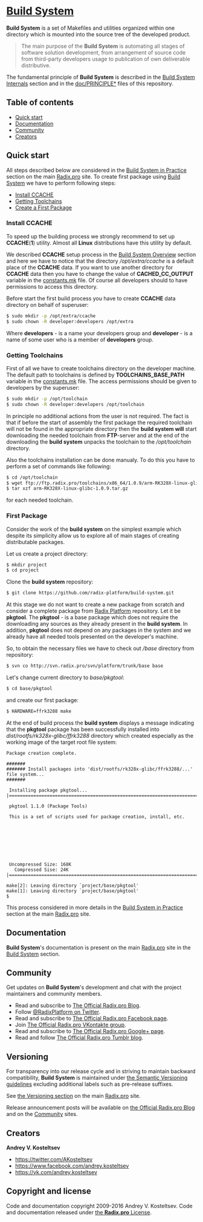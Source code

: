 
# [Build System](https://radix.pro/build-system/)

**Build System** is a set of Makefiles and utilities organized within one directory which is mounted
into the source tree of the developed product.

> The main purpose of the **Build System** is automating all stages of software solution development,
> from arrangement of source code from third-party developers usage to publication of own deliverable
> distributive.

The fundamental principle of **Build System** is described in the
[Build System Internals](https://radix.pro/build-system/internals/#fundamental_principle) section and
in the [doc/PRINCIPLE*](doc/PRINCIPLE.md) files of this repository.


## Table of contents

* [Quick start](#user-content-quick-start)
* [Documentation](#user-content-documentation)
* [Community](#user-content-community)
* [Creators](#user-content-creators)


## Quick start

All steps described below are considered in the [Build System in Practice](https://radix.pro/build-system/practice/)
section on the main [Radix.pro](https://radix.pro) site. To create first package using
[Build System](https://radix.pro/build-system/) we have to perform following steps:

* [Install CCACHE](#user-content-install-ccache)
* [Getting Toolchains](#user-content-getting-toolchains)
* [Create a First Package](#user-content-first-package)


### Install CCACHE

To speed up the building process we strongly recommend to set up **CCACHE**(**1**) utility. Almost all **Linux**
distributions have this utility by default.

We described **CCACHE** setup process in the [Build System Overview](https://radix.pro/build-system/overview/#ccache)
section and here we have to notice that the directory */opt/extra/ccache* is a default place of the **CCACHE** data.
If you want to use another directory for **CCACHE** data then you have to change the value of **CACHED_CC_OUTPUT**
variable in the [constants.mk](constants.mk) file. Of course all developers should to have permissions to access
this directory.

Before start the first build process you have to create **CCACHE** data directory on behalf of superuser:

```Bash
$ sudo mkdir -p /opt/extra/ccache
$ sudo chown -R developer:developers /opt/extra
```

Where **developers** - is a name your developers group and **developer** - is a name of some user who is
a member of **developers** group.


### Getting Toolchains

First of all we have to create toolchains directory on the developer machine. The default path to toolchains
is defined by **TOOLCHAINS_BASE_PATH** variable in the [constants.mk](constants.mk) file. The access permissions
should be given to developers by the superuser:

```Bash
$ sudo mkdir -p /opt/toolchain
$ sudo chown -R developer:developers /opt/toolchain
```

In principle no additional actions from the user is not required. The fact is that if before the start
of assembly the first package the required toolchain will not be found in the appropriate directory then
the **build system will** start downloading the needed toolchain from **FTP**-server and at the end of the
downloading the **build system** unpacks the toolchain to the */opt/toolchain*  directory.

Also the toolchains installation can be done manualy. To do this you have to perform a set of commands
like following:

```Bash
$ cd /opt/toolchain
$ wget ftp://ftp.radix.pro/toolchains/x86_64/1.0.9/arm-RK328X-linux-glibc-1.0.9.tar.gz
$ tar xzf arm-RK328X-linux-glibc-1.0.9.tar.gz
```

for each needed toolchain.


### First Package

Consider the work of the **build system** on the simplest example which despite its simplicity allow us
to explore all of main stages of creating distributable packages.

Let us create a project directory:

```Bash
$ mkdir project
$ cd project
```

Clone the **build system** repository:

```Bash
$ git clone https://github.com/radix-platform/build-system.git
```

At this stage we do not want to create a new package from scratch and consider a complete package from
[Radix Platform](http://svn.radix.pro/wsvn/platform/) repository. Let it be **pkgtool**. The **pkgtool** -
is a base package which does not require the downloading any sources as they already present in the
**build system**. In addition, **pkgtool** does not depend on any packages in the system and we
already have all needed tools presented on the developer's machine.

So, to obtain the necessary files we have to check out */base* directory from repository:

```Bash
$ svn co http://svn.radix.pro/svn/platform/trunk/base base
```

Let's change current directory to *base/pkgtool*:

```Bash
$ cd base/pkgtool
```

and create our first package:


```Bash
$ HARDWARE=ffrk3288 make
```

At the end of build process the **build system** displays a message indicating that the **pkgtool** package
has been successfully installed into *dist/rootfs/rk328x-glibc/ffrk3288* directory which created especially
as the working image of the target root file system:

```
Package creation complete.

#######
####### Install packages into 'dist/rootfs/rk328x-glibc/ffrk3288/...' file system...
#######

 Installing package pkgtool... 
|======================================================================|

 pkgtool 1.1.0 (Package Tools)
 
 This is a set of scripts used for package creation, install, etc.
 
 
 
 
 
 
 
 
 Uncompressed Size: 168K
   Compressed Sise: 24K
|======================================================================|

make[2]: Leaving directory `project/base/pkgtool'
make[1]: Leaving directory `project/base/pkgtool'
$
```

This process considered in more details in the [Build System in Practice](https://radix.pro/build-system/practice/#first_package)
section at the main [Radix.pro](https://radix.pro/) site.


## Documentation

**Build System**'s documentation is present on the main [Radix.pro](https://radix.pro) site
in the [Build System](https://radix.pro/build-system) section.


## Community

Get updates on **Build System**'s development and chat with the project maintainers and community members.

* Read and subscribe to [The Official Radix.pro Blog](https://blog.radix.pro).
* Follow [@RadixPlatform on Twitter](https://twitter.com/RadixPlatform).
* Read and subscribe to [The Official Radix.pro Facebook page](https://www.facebook.com/RadixPlatform).
* Join [The Official Radix.pro VKontakte group](https://vk.com/radixplatform).
* Read and subscribe to [The Official Radix.pro Google+ page](https://plus.google.com/104378627275746652509).
* Read and follow [The Official Radix.pro Tumblr blog](https://radix-platform.tumblr.com).


## Versioning

For transparency into our release cycle and in striving to maintain backward compatibility,
**Build System** is maintained under [the Semantic Versioning guidelines](http://semver.org/)
excluding additional labels such as pre-release suffixes. 

See [the Versioning section](https://radix.pro/build-system/overview/#versioning) on the main
[Radix.pro](https://radix.pro) site.

Release announcement posts will be available on [the Official Radix.pro Blog](https://blog.radix.pro) and
on the [Community](#user-content-community) sites.


## Creators

**Andrey V. Kosteltsev**

* <https://twitter.com/AKosteltsev>
* <https://www.facebook.com/andrey.kosteltsev>
* <https://vk.com/andrey.kosteltsev>


## Copyright and license

Code and documentation copyright 2009-2016 Andrey V. Kosteltsev.
Code and documentation released under [the **Radix.pro** License](LICENSE).
